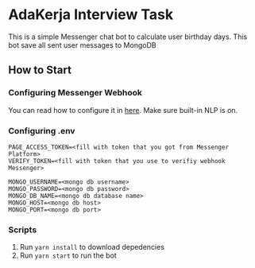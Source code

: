 # AdaKerja Interview Task

This is a simple Messenger chat bot to calculate user birthday days. This bot save all sent user messages to MongoDB

## How to Start

### Configuring Messenger Webhook

You can read how to configure it in [here](https://developers.facebook.com/docs/messenger-platform/).
Make sure built-in NLP is on.

### Configuring .env

```.env
PAGE_ACCESS_TOKEN=<fill with token that you got from Messenger Platform>
VERIFY_TOKEN=<fill with token that you use to verifiy webhook Messenger>

MONGO_USERNAME=<mongo db username>
MONGO_PASSWORD=<mongo db password>
MONGO_DB_NAME=<mongo db database name>
MONGO_HOST=<mongo db host>
MONGO_PORT=<mongo db port>
```

### Scripts

1. Run `yarn install` to download depedencies
2. Run `yarn start` to run the bot
